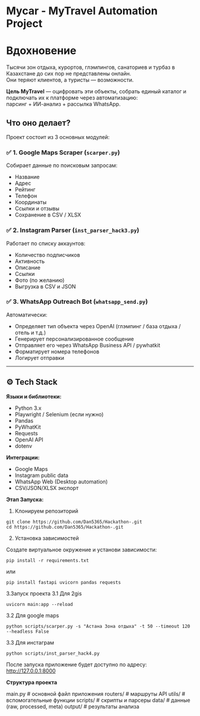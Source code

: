 # Mycar - MyTravel Automation Project
# Вдохновение

Тысячи зон отдыха, курортов, глэмпингов, санаториев и турбаз в Казахстане до сих пор не представлены онлайн.  
Они теряют клиентов, а туристы — возможности.

**Цель MyTravel** — оцифровать эти объекты, собрать единый каталог и подключать их к платформе через автоматизацию:  
парсинг + ИИ-анализ + рассылка WhatsApp.


## Что оно делает?

Проект состоит из 3 основных модулей:

### ✅ 1. Google Maps Scraper (`scarper.py`)
Собирает данные по поисковым запросам:
- Название
- Адрес
- Рейтинг
- Телефон
- Координаты
- Ссылки и отзывы
- Сохранение в CSV / XLSX

### ✅ 2. Instagram Parser (`inst_parser_hack3.py`)
Работает по списку аккаунтов:
- Количество подписчиков
- Активность
- Описание
- Ссылки
- Фото (по желанию)
- Выгрузка в CSV и JSON

### ✅ 3. WhatsApp Outreach Bot (`whatsapp_send.py`)
Автоматически:
- Определяет тип объекта через OpenAI (глэмпинг / база отдыха / отель и т.д.)
- Генерирует персонализированное сообщение
- Отправляет его через WhatsApp Business API / pywhatkit
- Форматирует номера телефонов
- Логирует отправки

---

## ⚙️ Tech Stack

**Языки и библиотеки:**
- Python 3.x
- Playwright / Selenium (если нужно)
- Pandas
- PyWhatKit
- Requests
- OpenAI API
- dotenv

**Интеграции:**
- Google Maps
- Instagram public data
- WhatsApp Web (Desktop automation)
- CSV/JSON/XLSX экспорт


**Этап Запуска:**
1. Клонируем репозиторий
```
git clone https://github.com/Dan5365/Hackathon-.git
cd https://github.com/Dan5365/Hackathon-.git
```
2. Установка зависимостей

Создате виртуальное окружение и установи зависимости:
```
pip install -r requirements.txt
```
или
```
pip install fastapi uvicorn pandas requests
```

3.Запуск проекта
3.1 Для 2gis
```
uvicorn main:app --reload
```

3.2 Для google maps
```
python scripts/scarper.py -s "Астана Зона отдыха" -t 50 --timeout 120 --headless False
```

3.3 Для инстаграм
```
python scripts/inst_parser_hack4.py
```

После запуска приложение будет доступно по адресу:
 http://127.0.0.1:8000

 **Структура проекта**

 main.py                 # основной файл приложения
routers/                # маршруты API
utils/                  # вспомогательные функции
scripts/                # скрипты и парсеры
data/                   # данные (raw, processed, meta)
output/                 # результаты анализа
